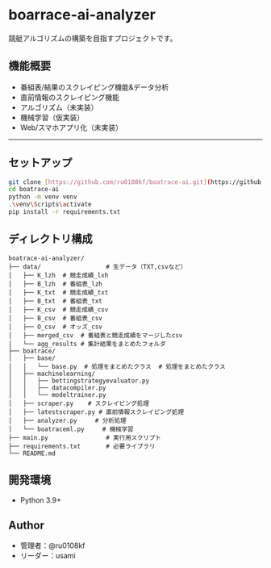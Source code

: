 # boarrace-ai-analyzer
競艇アルゴリズムの構築を目指すプロジェクトです。

## 機能概要
- 番組表/結果のスクレイピング機能&データ分析
- 直前情報のスクレイピング機能
- アルゴリズム（未実装）
- 機械学習（仮実装）
- Web/スマホアプリ化（未実装）

---
## セットアップ
```bash
git clone [https://github.com/ru0108kf/boatrace-ai.git](https://github.com/ru0108kf/boatrace-ai.git)
cd boatrace-ai
python -m venv venv
.\venv\Scripts\activate
pip install -r requirements.txt
```

## ディレクトリ構成
```text
boatrace-ai-analyzer/
├── data/                  # 生データ（TXT,csvなど）
│   ├── K_lzh  # 競走成績_lxh
│   ├── B_lzh  # 番組表_lzh
│   ├── K_txt  # 競走成績_txt
│   ├── B_txt  # 番組表_txt
│   ├── K_csv  # 競走成績_csv
│   ├── B_csv  # 番組表_csv
│   ├── O_csv  # オッズ_csv
│   ├── merged_csv  # 番組表と競走成績をマージしたcsv
│   └── agg_results # 集計結果をまとめたフォルダ
├── boatrace/
│   ├── base/
│   │   └── base.py  # 処理をまとめたクラス  # 処理をまとめたクラス
│   ├── machinelearning/
│   │   ├── bettingstrategyevaluator.py
│   │   ├── datacompiler.py
│   │   └── modeltrainer.py
│   ├── scraper.py    # スクレイピング処理
│   ├── latestscraper.py # 直前情報スクレイピング処理
│   ├── analyzer.py     # 分析処理
│   └── boatraceml.py     # 機械学習
├── main.py                # 実行用スクリプト
├── requirements.txt       # 必要ライブラリ
└── README.md
```
## 開発環境
- Python 3.9+

## Author
- 管理者：@ru0108kf
- リーダー：usami
  
